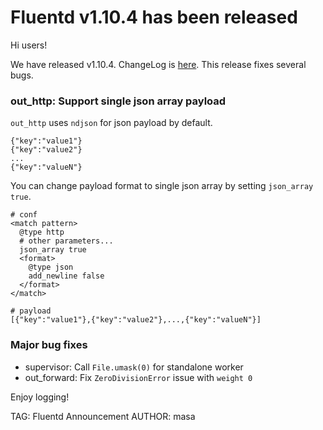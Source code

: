 # Fluentd v1.10.4 has been released

Hi users!

We have released v1.10.4. ChangeLog is [here](https://github.com/fluent/fluentd/blob/master/CHANGELOG.md).
This release fixes several bugs.

### out_http: Support single json array payload

`out_http` uses `ndjson` for json payload by default.

```
{"key":"value1"}
{"key":"value2"}
...
{"key":"valueN"}
```

You can change payload format to single json array by setting `json_array true`.

```
# conf
<match pattern>
  @type http
  # other parameters...
  json_array true
  <format>
    @type json
    add_newline false
  </format>
</match>

# payload
[{"key":"value1"},{"key":"value2"},...,{"key":"valueN"}]
```

### Major bug fixes

- supervisor: Call `File.umask(0)` for standalone worker
- out_forward: Fix `ZeroDivisionError` issue with `weight 0`

Enjoy logging!


TAG: Fluentd Announcement
AUTHOR: masa
